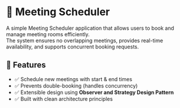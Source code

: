 # 📅 Meeting Scheduler

A simple Meeting Scheduler application that allows users to book and manage meeting rooms efficiently.  
The system ensures no overlapping meetings, provides real-time availability, and supports concurrent booking requests.

## 🚀 Features
- ✅ Schedule new meetings with start & end times  
- ✅ Prevents double-booking (handles concurrency)    
- ✅ Extensible design using **Observer and Strategy Design Pattern**  
- ✅ Built with clean architecture principles

